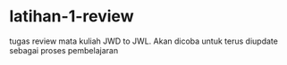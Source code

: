 # latihan-1-review
tugas review mata kuliah JWD to JWL.
Akan dicoba untuk terus diupdate sebagai proses pembelajaran
